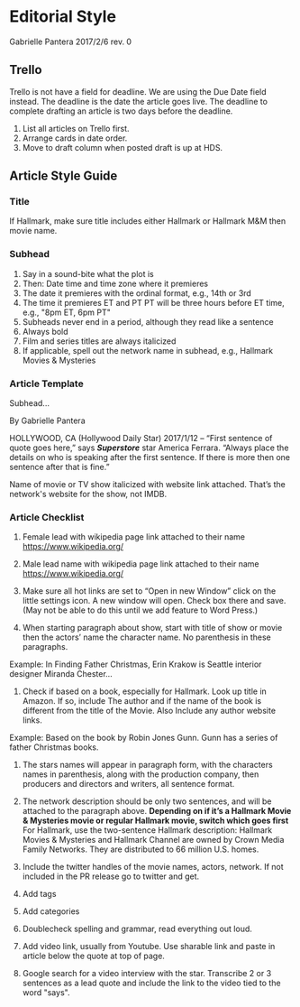 # Editorial Style

Gabrielle Pantera 2017/2/6 rev. 0

## Trello

Trello is not have a field for deadline. We are using the Due Date field instead. The deadline is the date the article goes live. The deadline to complete drafting an article is two days before the deadline.

1. List all articles on Trello first. 
2. Arrange cards in date order.
3. Move to draft column when posted draft is up at HDS.  

## Article Style Guide

### Title

If Hallmark, make sure title includes either Hallmark or Hallmark M&M then movie name. 

### Subhead 

1. Say in a sound-bite what the plot is
2. Then: Date time and time zone where it premieres
3. The date it premieres with the ordinal format, e.g., 14th or 3rd
4. The time it premieres ET and PT PT will be three hours before ET time, e.g., "8pm ET, 6pm PT"
5. Subheads never end in a period, although they read like a sentence
6. Always bold
7. Film and series titles are always italicized
8. If applicable, spell out the network name in subhead, e.g., Hallmark Movies & Mysteries

### Article Template

Subhead...

By Gabrielle Pantera

HOLLYWOOD, CA (Hollywood Daily Star) 2017/1/12 – “First sentence of quote goes here,” says ___Superstore___ star America Ferrara. “Always place the details on who is speaking after the first sentence. If there is more then one sentence after that is fine.” 

Name of movie or TV show italicized with website link attached. That’s the network's website for the show, not IMDB.

### Article Checklist

1. Female lead with wikipedia page link attached to their name  https://www.wikipedia.org/ 

1. Male lead name with wikipedia page link attached to their name  https://www.wikipedia.org/

1. Make sure all hot links are set to “Open in new Window” click on the little settings icon. A new window will open. Check box there and save. (May not be able to do this until we add feature to Word Press.)

1. When starting paragraph about show, start with title of show or movie then the actors’ name the character name. No parenthesis in these paragraphs.

Example:  In Finding Father Christmas, Erin Krakow is Seattle interior designer Miranda Chester…

1. Check if based on a book, especially for Hallmark. Look up title in Amazon. If so, include The author and if the name of the book is different from the title of the Movie. Also Include any author website links. 

Example: Based on the book by Robin Jones Gunn. Gunn has a series of father Christmas books.

1. The stars names will appear in paragraph form, with the characters names in parenthesis, along with the production company, then producers and directors and writers, all sentence format.

1. The network description should be only two sentences, and will be attached to the paragraph above. **Depending on if it’s a Hallmark Movie & Mysteries movie or regular Hallmark movie, switch which goes first** For Hallmark, use the two-sentence Hallmark description:
Hallmark Movies & Mysteries and Hallmark Channel are owned by Crown Media Family Networks.  They are distributed to 66 million U.S. homes.

1. Include the twitter handles of the movie names, actors, network. If not included in the PR release go to twitter and get. 

1. Add tags

1. Add categories 

1. Doublecheck spelling and grammar, read everything out loud.

1. Add video link, usually from Youtube. Use sharable link and paste in article below the quote at top of page. 

1. Google search for a video interview with the star. Transcribe 2 or 3 sentences as a lead quote and include the link to the video tied to the word "says". 
